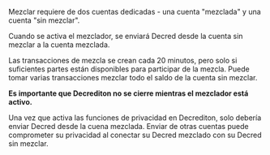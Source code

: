 Mezclar requiere de dos cuentas dedicadas - una cuenta "mezclada" y una cuenta "sin mezclar".

Cuando se activa el mezclador, se enviará Decred desde la cuenta sin mezclar
a la cuenta mezclada.

Las transacciones de mezcla se crean cada 20 minutos, pero solo si suficientes partes
están disponibles para participar de la mezcla.
Puede tomar varias transacciones mezclar todo el saldo de la cuenta sin mezclar.

**Es importante que Decrediton no se cierre mientras el mezclador está activo.**

Una vez que activa las funciones de privacidad en Decrediton, solo debería
enviar Decred desde la cuena mezclada.
Enviar de otras cuentas puede comprometer su privacidad al conectar su Decred
mezclado con su Decred sin mezclar.
